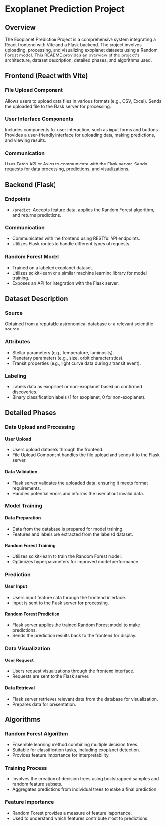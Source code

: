 # Exoplanet Prediction Project

## Overview

The Exoplanet Prediction Project is a comprehensive system integrating a React frontend with Vite and a Flask backend. The project involves uploading, processing, and visualizing exoplanet datasets using a Random Forest model. This README provides an overview of the project's architecture, dataset description, detailed phases, and algorithms used.

## Frontend (React with Vite)

### File Upload Component

Allows users to upload data files in various formats (e.g., CSV, Excel).
Sends the uploaded file to the Flask server for processing.

### User Interface Components

Includes components for user interaction, such as input forms and buttons.
Provides a user-friendly interface for uploading data, making predictions, and viewing results.

### Communication

Uses Fetch API or Axios to communicate with the Flask server.
Sends requests for data processing, predictions, and visualizations.

## Backend (Flask)

### Endpoints

- `/predict`: Accepts feature data, applies the Random Forest algorithm, and returns predictions.

### Communication

- Communicates with the frontend using RESTful API endpoints.
- Utilizes Flask routes to handle different types of requests.

### Random Forest Model

- Trained on a labeled exoplanet dataset.
- Utilizes scikit-learn or a similar machine learning library for model training.
- Exposes an API for integration with the Flask server.

## Dataset Description

### Source

Obtained from a reputable astronomical database or a relevant scientific source.

### Attributes

- Stellar parameters (e.g., temperature, luminosity).
- Planetary parameters (e.g., size, orbit characteristics).
- Transit properties (e.g., light curve data during a transit event).

### Labeling

- Labels data as exoplanet or non-exoplanet based on confirmed discoveries.
- Binary classification labels (1 for exoplanet, 0 for non-exoplanet).

## Detailed Phases

### Data Upload and Processing

#### User Upload

- Users upload datasets through the frontend.
- File Upload Component handles the file upload and sends it to the Flask server.

#### Data Validation

- Flask server validates the uploaded data, ensuring it meets format requirements.
- Handles potential errors and informs the user about invalid data.

### Model Training

#### Data Preparation

- Data from the database is prepared for model training.
- Features and labels are extracted from the labeled dataset.

#### Random Forest Training

- Utilizes scikit-learn to train the Random Forest model.
- Optimizes hyperparameters for improved model performance.

### Prediction

#### User Input

- Users input feature data through the frontend interface.
- Input is sent to the Flask server for processing.

#### Random Forest Prediction

- Flask server applies the trained Random Forest model to make predictions.
- Sends the prediction results back to the frontend for display.

### Data Visualization

#### User Request

- Users request visualizations through the frontend interface.
- Requests are sent to the Flask server.

#### Data Retrieval

- Flask server retrieves relevant data from the database for visualization.
- Prepares data for presentation.

## Algorithms

### Random Forest Algorithm

- Ensemble learning method combining multiple decision trees.
- Suitable for classification tasks, including exoplanet detection.
- Provides feature importance for interpretability.

### Training Process

- Involves the creation of decision trees using bootstrapped samples and random feature subsets.
- Aggregates predictions from individual trees to make a final prediction.

### Feature Importance

- Random Forest provides a measure of feature importance.
- Used to understand which features contribute most to predictions.
